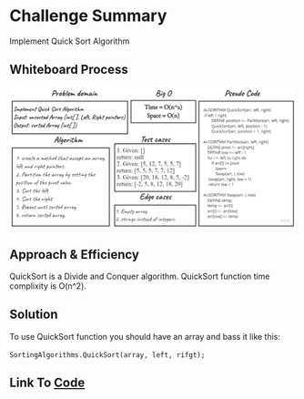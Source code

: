 # Challenge Summary
Implement Quick Sort Algorithm

## Whiteboard Process
![Quick Sort Whiteboard](./QuickSort.jpg)

## Approach & Efficiency
QuickSort is a Divide and Conquer algorithm.
QuickSort function time complixity is O(n^2).

## Solution
To use QuickSort function you should have an array and bass it like this:

``SortingAlgorithms.QuickSort(array, left, rifgt);``

## Link To [Code](../../data-structures-project/SortingAlgorithms.cs) 
